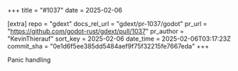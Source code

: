 +++
title = "#1037"
date = 2025-02-06

[extra]
repo = "gdext"
docs_rel_url = "gdext/pr-1037/godot"
pr_url = "https://github.com/godot-rust/gdext/pull/1037"
pr_author = "KevinThierauf"
sort_key = 2025-02-06
date_time = 2025-02-06T03:17:23Z
commit_sha = "0e1d6f5ee385dd5484aef9f75f32215fe7667eda"
+++

Panic handling
